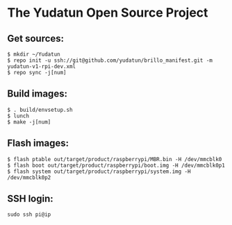 The Yudatun Open Source Project
========================================

Get sources:
----------------------------------------

```
$ mkdir ~/Yudatun
$ repo init -u ssh://git@github.com/yudatun/brillo_manifest.git -m yudatun-v1-rpi-dev.xml
$ repo sync -j[num]
```

Build images:
----------------------------------------

```
$ . build/envsetup.sh
$ lunch
$ make -j[num]
```

Flash images:
----------------------------------------

```
$ flash ptable out/target/product/raspberrypi/MBR.bin -H /dev/mmcblk0
$ flash boot out/target/product/raspberrypi/boot.img -H /dev/mmcblk0p1
$ flash system out/target/product/raspberrypi/system.img -H /dev/mmcblk0p2
```

SSH login:
----------------------------------------

```
sudo ssh pi@ip
```
